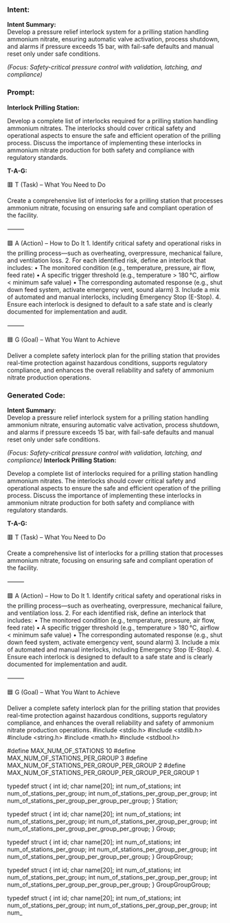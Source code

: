 ### Intent:
**Intent Summary:**  
Develop a pressure relief interlock system for a prilling station handling ammonium nitrate, ensuring automatic valve activation, process shutdown, and alarms if pressure exceeds 15 bar, with fail-safe defaults and manual reset only under safe conditions.  

*(Focus: Safety-critical pressure control with validation, latching, and compliance)*

### Prompt:
**Interlock Prilling Station:**

Develop a complete list of interlocks required for a prilling station handling ammonium nitrates. The interlocks should cover critical safety and operational aspects to ensure the safe and efficient operation of the prilling process. Discuss the importance of implementing these interlocks in ammonium nitrate production for both safety and compliance with regulatory standards.

**T-A-G:**

🟥 T (Task) – What You Need to Do

Create a comprehensive list of interlocks for a prilling station that processes ammonium nitrate, focusing on ensuring safe and compliant operation of the facility.

⸻

🟩 A (Action) – How to Do It
	1.	Identify critical safety and operational risks in the prilling process—such as overheating, overpressure, mechanical failure, and ventilation loss.
	2.	For each identified risk, define an interlock that includes:
	•	The monitored condition (e.g., temperature, pressure, air flow, feed rate)
	•	A specific trigger threshold (e.g., temperature > 180 °C, airflow < minimum safe value)
	•	The corresponding automated response (e.g., shut down feed system, activate emergency vent, sound alarm)
	3.	Include a mix of automated and manual interlocks, including Emergency Stop (E-Stop).
	4.	Ensure each interlock is designed to default to a safe state and is clearly documented for implementation and audit.

⸻

🟦 G (Goal) – What You Want to Achieve

Deliver a complete safety interlock plan for the prilling station that provides real-time protection against hazardous conditions, supports regulatory compliance, and enhances the overall reliability and safety of ammonium nitrate production operations.

### Generated Code:
**Intent Summary:**  
Develop a pressure relief interlock system for a prilling station handling ammonium nitrate, ensuring automatic valve activation, process shutdown, and alarms if pressure exceeds 15 bar, with fail-safe defaults and manual reset only under safe conditions.  

*(Focus: Safety-critical pressure control with validation, latching, and compliance)*
**Interlock Prilling Station:**

Develop a complete list of interlocks required for a prilling station handling ammonium nitrates. The interlocks should cover critical safety and operational aspects to ensure the safe and efficient operation of the prilling process. Discuss the importance of implementing these interlocks in ammonium nitrate production for both safety and compliance with regulatory standards.

**T-A-G:**

🟥 T (Task) – What You Need to Do

Create a comprehensive list of interlocks for a prilling station that processes ammonium nitrate, focusing on ensuring safe and compliant operation of the facility.

⸻

🟩 A (Action) – How to Do It
	1.	Identify critical safety and operational risks in the prilling process—such as overheating, overpressure, mechanical failure, and ventilation loss.
	2.	For each identified risk, define an interlock that includes:
	•	The monitored condition (e.g., temperature, pressure, air flow, feed rate)
	•	A specific trigger threshold (e.g., temperature > 180 °C, airflow < minimum safe value)
	•	The corresponding automated response (e.g., shut down feed system, activate emergency vent, sound alarm)
	3.	Include a mix of automated and manual interlocks, including Emergency Stop (E-Stop).
	4.	Ensure each interlock is designed to default to a safe state and is clearly documented for implementation and audit.

⸻

🟦 G (Goal) – What You Want to Achieve

Deliver a complete safety interlock plan for the prilling station that provides real-time protection against hazardous conditions, supports regulatory compliance, and enhances the overall reliability and safety of ammonium nitrate production operations.
#include <stdio.h>
#include <stdlib.h>
#include <string.h>
#include <math.h>
#include <stdbool.h>

#define MAX_NUM_OF_STATIONS 10
#define MAX_NUM_OF_STATIONS_PER_GROUP 3
#define MAX_NUM_OF_STATIONS_PER_GROUP_PER_GROUP 2
#define MAX_NUM_OF_STATIONS_PER_GROUP_PER_GROUP_PER_GROUP 1

typedef struct {
    int id;
    char name[20];
    int num_of_stations;
    int num_of_stations_per_group;
    int num_of_stations_per_group_per_group;
    int num_of_stations_per_group_per_group_per_group;
} Station;

typedef struct {
    int id;
    char name[20];
    int num_of_stations;
    int num_of_stations_per_group;
    int num_of_stations_per_group_per_group;
    int num_of_stations_per_group_per_group_per_group;
} Group;

typedef struct {
    int id;
    char name[20];
    int num_of_stations;
    int num_of_stations_per_group;
    int num_of_stations_per_group_per_group;
    int num_of_stations_per_group_per_group_per_group;
} GroupGroup;

typedef struct {
    int id;
    char name[20];
    int num_of_stations;
    int num_of_stations_per_group;
    int num_of_stations_per_group_per_group;
    int num_of_stations_per_group_per_group_per_group;
} GroupGroupGroup;

typedef struct {
    int id;
    char name[20];
    int num_of_stations;
    int num_of_stations_per_group;
    int num_of_stations_per_group_per_group;
    int num_
